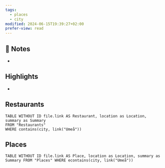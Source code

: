 ```yaml
---
tags:
  - places
  - city
modified: 2024-06-15T19:39:27+02:00
prefer-view: read
---
```

## 📝 Notes
- 

## Highlights
-

## Restaurants

```dataview  
TABLE WITHOUT ID file.link AS Restaurant, location as Location, summary as Summary
FROM "Restaurants"
WHERE contains(city, link("Umeå"))
```

## Places

```dataview  
TABLE WITHOUT ID file.link AS Place, location as Location, summary as Summary FROM "Places" WHERE econtains(city, link("Umeå"))
```
